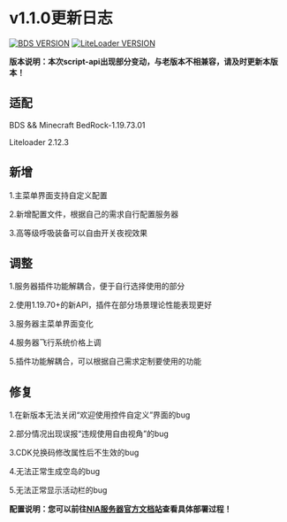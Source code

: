# v1.1.0更新日志

[![BDS VERSION](https://img.shields.io/badge/BDS-1.19.73.01-green?style=for-the-badge&logo=appveyor)](https://www.minecraft.net/en-us/download/server/bedrock)
[![LiteLoader VERSION](https://img.shields.io/badge/LiteLoader-2.12.3-green?style=for-the-badge&logo=appveyor)](https://github.com/LiteLDev/LiteLoaderBDS/releases/)

**版本说明：本次script-api出现部分变动，与老版本不相兼容，请及时更新本版本！**

## 适配

BDS && Minecraft BedRock-1.19.73.01

Liteloader 2.12.3

## 新增

1.主菜单界面支持自定义配置

2.新增配置文件，根据自己的需求自行配置服务器

3.高等级呼吸装备可以自由开关夜视效果


## 调整

1.服务器插件功能解耦合，便于自行选择使用的部分

2.使用1.19.70+的新API，插件在部分场景理论性能表现更好

3.服务器主菜单界面变化

4.服务器飞行系统价格上调

5.插件功能解耦合，可以根据自己需求定制要使用的功能


## 修复

1.在新版本无法关闭“欢迎使用控件自定义”界面的bug

2.部分情况出现误报“违规使用自由视角”的bug

3.CDK兑换码修改属性后不生效的bug

4.无法正常生成空岛的bug

5.无法正常显示活动栏的bug

**配置说明：您可以前往[NIA服务器官方文档站](https://docs.mcnia.top/zh-CN/deploy.html)查看具体部署过程！**
